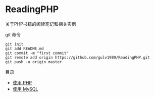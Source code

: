 # ReadingPHP
关于PHP书籍的阅读笔记和相关实例

git 命令
```
git init
git add README.md
git commit -m "first commit"
git remote add origin https://github.com/gulv1989/ReadingPHP.git
git push -u origin master
```

目录
* [使用 PHP](use-php.md)
* [使用 MySQL](use-mysql.md)